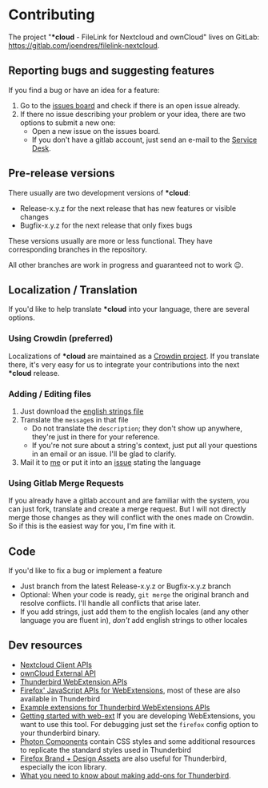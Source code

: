 <!--
Copyright (C) 2020 Johannes Endres

SPDX-License-Identifier: MIT
-->

# Contributing

The project "__*cloud__ - FileLink for Nextcloud and ownCloud" lives on GitLab: <https://gitlab.com/joendres/filelink-nextcloud>.

## Reporting bugs and suggesting features

If you find a bug or have an idea for a feature:

1. Go to the [issues
   board](https://gitlab.com/joendres/filelink-nextcloud/-/boards) and check if
   there is an open issue already.
1. If there no issue describing your problem or your idea, there are two options
   to submit a new one:
   * Open a new issue on the issues board.
   * If you don't have a gitlab account, just send an e-mail to the
     [Service Desk](mailto:cloud@johannes-endres.de).

## Pre-release versions

There usually are two development versions of __*cloud__:

* Release-x.y.z for the next release that has new features or visible changes
* Bugfix-x.y.z for the next release that only fixes bugs

These versions usually are more or less functional. They have corresponding
branches in the repository.

All other branches are work in progress and guaranteed not to work :wink:.

## Localization / Translation

If you'd like to help translate __*cloud__ into your language,
there are several options.

### Using Crowdin (preferred)

Localizations of __*cloud__ are maintained as a [Crowdin project](https://crowdin.com/project/filelink-nextcloud). If you translate there, it's very easy for us to integrate your contributions into the next __*cloud__ release.

### Adding / Editing files

   1. Just download the [english strings
      file](https://gitlab.com/joendres/filelink-nextcloud/-/raw/master/src/_locales/en/messages.json)
   2. Translate the `message`s in that file
      * Do not translate the `description`; they don't show up anywhere, they're just in there for your reference.
      * If you're not sure about a string's context, just put all your questions in an email or an issue. I'll be glad to clarify.
   3. Mail it to [me](mailto:cloud@johannes-endres.de) or put it into an
      [issue](https://gitlab.com/joendres/filelink-nextcloud/-/issues) stating
      the language

### Using Gitlab Merge Requests

If you already have a gitlab account and are familiar with the system, you can just fork, translate and create a merge request. But I will not directly merge those changes as they will conflict with the ones made on Crowdin. So if this is the easiest way for you, I'm fine with it.

## Code

If you'd like to fix a bug or implement a feature

* Just branch from the latest Release-x.y.z or Bugfix-x.y.z branch
* Optional: When your code is ready, `git merge` the original branch and resolve
  conflicts. I'll handle all conflicts that arise later.
* If you add strings, just add them to the english locales (and any other
  language you are fluent in), _don't_ add english strings to other locales

## Dev resources

* [Nextcloud Client
  APIs](https://docs.nextcloud.com/server/stable/developer_manual/client_apis/index.html)
* [ownCloud External
  API](https://doc.owncloud.com/server/developer_manual/core/apis/ocs-capabilities.html)
* [Thunderbird WebExtension
  APIs](https://webextension-api.thunderbird.net/)
* [Firefox' JavaScript APIs for WebExtensions](https://developer.mozilla.org/docs/Mozilla/Add-ons/WebExtensions/API),
  most of these are also available in Thunderbird
* [Example extensions for Thunderbird WebExtensions
  APIs](https://github.com/thundernest/sample-extensions)
* [Getting started with
  web-ext](https://extensionworkshop.com/documentation/develop/getting-started-with-web-ext)
  If you are developing WebExtensions, you want to use this tool. For debugging
  just set the ```firefox``` config option to your thunderbird binary.
* [Photon Components](https://firefoxux.github.io/photon-components-web) contain
  CSS styles and some additional resources to replicate the standard styles used
  in Thunderbird
* [Firefox Brand + Design Assets](https://design.firefox.com/) are also useful
  for Thunderbird, especially the icon library.
* [What you need to know about making add-ons for
  Thunderbird](https://developer.thunderbird.net/add-ons/).

